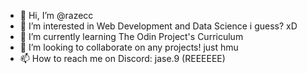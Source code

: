 - 👋 Hi, I’m @razecc
- 👀 I’m interested in Web Development and Data Science i guess? xD
- 🌱 I’m currently learning The Odin Project's Curriculum
- 💞️ I’m looking to collaborate on any projects! just hmu
- 📫 How to reach me on Discord: jase.9 (REEEEEE)

<!---
razecc/razecc is a ✨ special ✨ repository because its `README.md` (this file) appears on your GitHub profile.
You can click the Preview link to take a look at your changes.
--->
